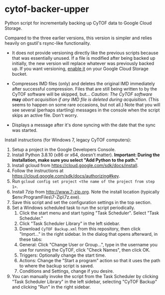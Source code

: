 cytof-backer-upper
==================

Python script for incrementally backing up CyTOF data to Google Cloud Storage.

Compared to the three earlier versions, this version is simpler and relies heavily on gsutil's rsync-like functionality.

- It does not provide versioning directly like the previous scripts because that was essentially unused. If a file is modified after being backed up initially, the new version will replace whatever was previously backed up. If you want versioning, [enable it](https://cloud.google.com/storage/docs/object-versioning#_Enabling) on your Google Cloud Storage bucket.

- Compresses IMD files (only) and deletes the original IMD immediately after successful compression. Files that are still being written to by the CyTOF software will be skipped, but... *Caution: The CyTOF software* **may** *abort acquisition if any IMD file is deleted during acquisition.* (This seems to happen on some rare occasions, but not all.) Note that you will see several (perhaps startling) messages in the console when the script skips an active file. Don't worry.

- Displays a message after it's done syncing with the date that the sync was started.

Install instructions (for Windows 7, legacy CyTOF computers):

1. Setup a project in the Google Developers Console.
1. Install Python 3.8.10 (x86 or x64, doesn't matter). **Important: During the installation, make sure you select "Add Python to the path."**
1. Install gcloud from https://cloud.google.com/sdk/docs/install.
1. Follow the instructions at https://cloud.google.com/sdk/docs/authorizing#key.
1. Run `gcloud config set project <the name of the project from step 1>`.
1. Install 7zip from http://www.7-zip.org. Note the install location (typically $env:ProgramFiles\7-Zip\7z.exe).
1. Save this script and set the configuration settings in the top section.
1. Set a Windows scheduled task to run the script periodically.
    1. Click the start menu and start typing "Task Scheduler". Select "Task Scheduler."
    1. Click "Task Scheduler Library" in the left sidebar.
    1. Download `CyTOF Backup.xml` from this repository, then click "Import..." in the right sidebar. In the dialog that opens afterward, in these tabs:
      1. General: Click "Change User or Group...", type in the username you use for running the CyTOF, click "Check Names", then click OK.
      1. Triggers: Optionally change the start time.
      1. Actions: Change the "Start a program" action so that it uses the path to where the backup script is saved.
      1. Conditions and Settings, change if you desire.
1. You can manually invoke the script from the Task Scheduler by clicking "Task Scheduler Library" in the left sidebar, selecting "CyTOF Backup" and clicking "Run" in the right sidebar.
